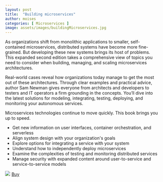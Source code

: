 ```yaml
---
layout: post
title:  "Building microservices"
author: moises
categories: [ Microservices ]
image: assets/images/buildingMicroservices.jpg
---
```


As organizations shift from monolithic applications to smaller, self-contained microservices, distributed systems have become more fine-grained. But developing these new systems brings its host of problems. This expanded second edition takes a comprehensive view of topics you need to consider when building, managing, and scaling microservices architectures.

Real-world cases reveal how organizations today manage to get the most out of these architectures. Through clear examples and practical advice, author Sam Newman gives everyone from architects and developers to testers and IT operators a firm grounding in the concepts. You’ll dive into the latest solutions for modeling, integrating, testing, deploying, and monitoring your autonomous services.

Microservices technologies continue to move quickly. This book brings you up to speed.

- Get new information on user interfaces, container orchestration, and serverless
- Align system design with your organization's goals
- Explore options for integrating a service with your system
- Understand how to independently deploy microservices
- Examine the complexities of testing and monitoring distributed services
- Manage security with expanded content around user-to-service and service-to-service models

<a href="https://www.amazon.de/-/en/Sam-Newman/dp/1492034029?crid=D0VJRXDPDWPM&keywords=baustellenmikrodienste&qid=1653081643&sprefix=building+microservices%2Caps%2C88&sr=8-2&linkCode=li3&tag=mkgv89-21&linkId=0aae9ce1e543c65dc5de08ac19502359&language=en_GB&ref_=as_li_ss_il" target="_blank"><img border="0" src="//ws-eu.amazon-adsystem.com/widgets/q?_encoding=UTF8&ASIN=1492034029&Format=_SL250_&ID=AsinImage&MarketPlace=DE&ServiceVersion=20070822&WS=1&tag=mkgv89-21&language=en_GB" ></a><img src="https://ir-de.amazon-adsystem.com/e/ir?t=mkgv89-21&language=en_GB&l=li3&o=3&a=1492034029" width="1" height="1" border="0" alt="" style="border:none !important; margin:0px !important;" />
<a target="_blank" href="https://amzn.to/3tbd767" class="btn btn-danger">Buy</a>